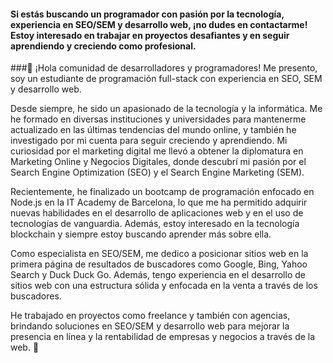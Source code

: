 
#### Si estás buscando un programador con pasión por la tecnología, experiencia en SEO/SEM y desarrollo web, ¡no dudes en contactarme! Estoy interesado en trabajar en proyectos desafiantes y en seguir aprendiendo y creciendo como profesional.

###👋 ¡Hola comunidad de desarrolladores y programadores!
Me presento, soy un estudiante de programación full-stack con experiencia en SEO, SEM y desarrollo web. 

Desde siempre, he sido un apasionado de la tecnología y la informática. Me he formado en diversas instituciones y universidades para mantenerme actualizado en las últimas tendencias del mundo online, y también he investigado por mi cuenta para seguir creciendo y aprendiendo. Mi curiosidad por el marketing digital me llevó a obtener la diplomatura en Marketing Online y Negocios Digitales, donde descubrí mi pasión por el Search Engine Optimization (SEO) y el Search Engine Marketing (SEM).

Recientemente, he finalizado un bootcamp de programación enfocado en Node.js en la IT Academy de Barcelona, lo que me ha permitido adquirir nuevas habilidades en el desarrollo de aplicaciones web y en el uso de tecnologías de vanguardia. Además, estoy interesado en la tecnología blockchain y siempre estoy buscando aprender más sobre ella.

Como especialista en SEO/SEM, me dedico a posicionar sitios web en la primera página de resultados de buscadores como Google, Bing, Yahoo Search y Duck Duck Go. Además, tengo experiencia en el desarrollo de sitios web con una estructura sólida y enfocada en la venta a través de los buscadores.

He trabajado en proyectos como freelance y también con agencias, brindando soluciones en SEO/SEM y desarrollo web para mejorar la presencia en línea y la rentabilidad de empresas y negocios a través de la web. 🚀
<!--
**lcrender/lcrender** is a ✨ _special_ ✨ repository because its `README.md` (this file) appears on your GitHub profile.

Here are some ideas to get you started:

- 🔭 I’m currently working on ...
- 🌱 I’m currently learning ...
- 👯 I’m looking to collaborate on ...
- 🤔 I’m looking for help with ...
- 💬 Ask me about ...
- 📫 How to reach me: ...
- 😄 Pronouns: ...
- ⚡ Fun fact: ...
-->
